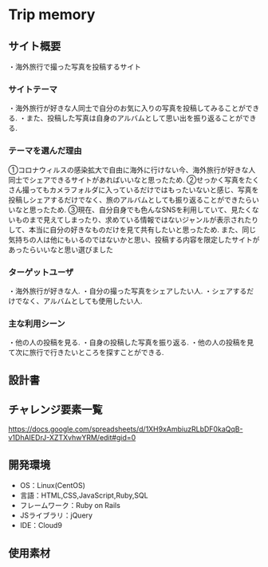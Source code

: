 # Trip memory

## サイト概要
・海外旅行で撮った写真を投稿するサイト

### サイトテーマ
・海外旅行が好きな人同士で自分のお気に入りの写真を投稿してみることができる.
・また、投稿した写真は自身のアルバムとして思い出を振り返ることができる.


### テーマを選んだ理由
①コロナウィルスの感染拡大で自由に海外に行けない今、海外旅行が好きな人同士でシェアできるサイトがあればいいなと思ったため.
②せっかく写真をたくさん撮ってもカメラフォルダに入っているだけではもったいないと感じ、写真を投稿しシェアするだけでなく、旅のアルバムとしても振り返ることができたらいいなと思ったため.
③現在、自分自身でも色んなSNSを利用していて、見たくないものまで見えてしまったり、求めている情報ではないジャンルが表示されたりして、本当に自分の好きなものだけを見て共有したいと思ったため.
また、同じ気持ちの人は他にもいるのではないかと思い、投稿する内容を限定したサイトがあったらいいなと思い選びました

### ターゲットユーザ
・海外旅行が好きな人.
・自分の撮った写真をシェアしたい人.
・シェアするだけでなく、アルバムとしても使用したい人.

### 主な利用シーン
・他の人の投稿を見る.
・自身の投稿した写真を振り返る.
・他の人の投稿を見て次に旅行で行きたいところを探すことができる.

## 設計書


## チャレンジ要素一覧
https://docs.google.com/spreadsheets/d/1XH9xAmbiuzRLbDF0kaQqB-v1DhAIEDrJ-XZTXvhwYRM/edit#gid=0

## 開発環境
- OS：Linux(CentOS)
- 言語：HTML,CSS,JavaScript,Ruby,SQL
- フレームワーク：Ruby on Rails
- JSライブラリ：jQuery
- IDE：Cloud9

## 使用素材
<!--- 外部サービスの画像素材・音声素材を使用した場合は、必ずサービス名とURLを明記してください。-->
<!--- 使用しない場合は、使用素材の項目をREADMEから削除してください。-->